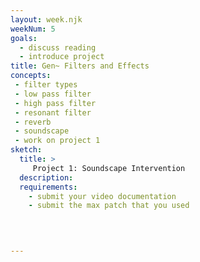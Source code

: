 ```yaml
---
layout: week.njk
weekNum: 5
goals: 
  - discuss reading
  - introduce project 
title: Gen~ Filters and Effects
concepts: 
 - filter types 
 - low pass filter
 - high pass filter
 - resonant filter
 - reverb
 - soundscape
 - work on project 1
sketch: 
  title: > 
     Project 1: Soundscape Intervention
  description: 
  requirements: 
    - submit your video documentation
    - submit the max patch that you used 
 

  

---
```

